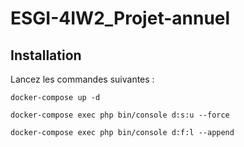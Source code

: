 # ESGI-4IW2_Projet-annuel

## Installation

Lancez les commandes suivantes :

`docker-compose up -d`

`docker-compose exec php bin/console d:s:u --force`

`docker-compose exec php bin/console d:f:l --append`